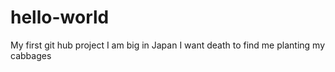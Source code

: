 # hello-world
My first git hub project
I am big in Japan
I want death to find me planting my cabbages
